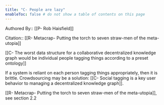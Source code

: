 ```yaml
---
title: "C- People are lazy"
enableToc: false # do not show a table of contents on this page
---
```

Authored By:: [[P- Rob Haisfield]]

Citation:: [[R- Metacrap- Putting the torch to seven straw-men of the meta-utopia]]

[[C- The worst data structure for a collaborative decentralized knowledge graph would be individual people tagging things according to a preset ontology]]

If a system is reliant on each person tagging things appropriately, then it is brittle. Crowdsourcing may be a solution: [[C- Social tagging is a key user behavior to managing a decentralized knowledge graph]].

[[R- Metacrap- Putting the torch to seven straw-men of the meta-utopia]], see section 2.2